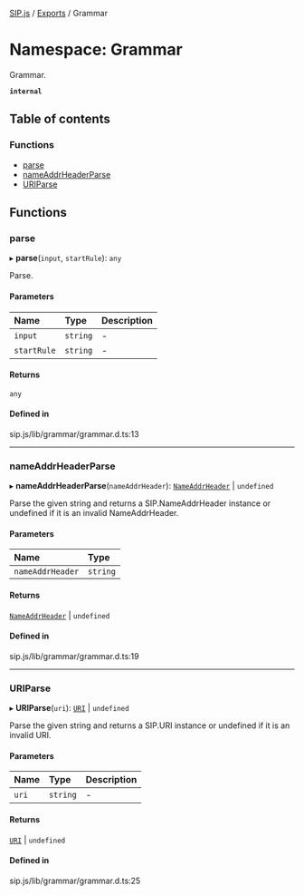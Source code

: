 [SIP.js](../README.md) / [Exports](../modules.md) / Grammar

# Namespace: Grammar

Grammar.

**`internal`**

## Table of contents

### Functions

- [parse](Grammar.md#parse)
- [nameAddrHeaderParse](Grammar.md#nameaddrheaderparse)
- [URIParse](Grammar.md#uriparse)

## Functions

### parse

▸ **parse**(`input`, `startRule`): `any`

Parse.

#### Parameters

| Name | Type | Description |
| :------ | :------ | :------ |
| `input` | `string` | - |
| `startRule` | `string` | - |

#### Returns

`any`

#### Defined in

sip.js/lib/grammar/grammar.d.ts:13

___

### nameAddrHeaderParse

▸ **nameAddrHeaderParse**(`nameAddrHeader`): [`NameAddrHeader`](../classes/NameAddrHeader.md) \| `undefined`

Parse the given string and returns a SIP.NameAddrHeader instance or undefined if
it is an invalid NameAddrHeader.

#### Parameters

| Name | Type |
| :------ | :------ |
| `nameAddrHeader` | `string` |

#### Returns

[`NameAddrHeader`](../classes/NameAddrHeader.md) \| `undefined`

#### Defined in

sip.js/lib/grammar/grammar.d.ts:19

___

### URIParse

▸ **URIParse**(`uri`): [`URI`](../classes/URI.md) \| `undefined`

Parse the given string and returns a SIP.URI instance or undefined if
it is an invalid URI.

#### Parameters

| Name | Type | Description |
| :------ | :------ | :------ |
| `uri` | `string` | - |

#### Returns

[`URI`](../classes/URI.md) \| `undefined`

#### Defined in

sip.js/lib/grammar/grammar.d.ts:25
